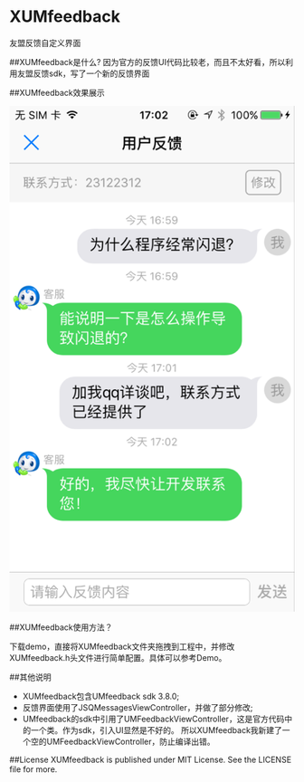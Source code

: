 # XUMfeedback
友盟反馈自定义界面

##XUMfeedback是什么?
因为官方的反馈UI代码比较老，而且不太好看，所以利用友盟反馈sdk，写了一个新的反馈界面

##XUMfeedback效果展示

<img src="demo.png"/>

##XUMfeedback使用方法？

下载demo，直接将XUMfeedback文件夹拖拽到工程中，并修改XUMfeedback.h头文件进行简单配置。具体可以参考Demo。


##其他说明
* XUMfeedback包含UMfeedback sdk 3.8.0;
* 反馈界面使用了JSQMessagesViewController，并做了部分修改;
* UMfeedback的sdk中引用了UMFeedbackViewController，这是官方代码中的一个类。作为sdk，引入UI显然是不好的。
  所以XUMfeedback我新建了一个空的UMFeedbackViewController，防止编译出错。

##License
XUMfeedback is published under MIT License. See the LICENSE file for more.
